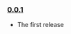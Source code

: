 ### [0.0.1](https://github.com/dwest-teo/slim-stencil-tools/releases/tag/v0.0.1)

- The first release
